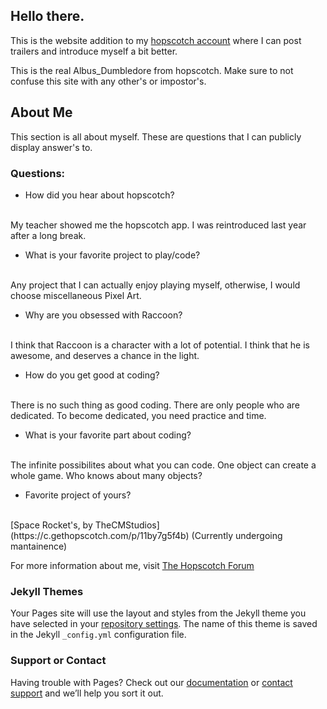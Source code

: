 ## Hello there.

This is the website addition to my  [hopscotch account](https://awesome-e.github.io/hs-tools/explore-channel/user.html?u=5zmt7t-1kww_78-48iftsoruk_3jsvat8rld_2wya8p2!1pwl!2rrvu6iagp_264f&channel=Published) where I can post trailers and introduce myself a bit better.

This is the real Albus_Dumbledore from hopscotch. Make sure to not confuse this site with any other's or impostor's.

## About Me

This section is all about myself. These are questions that I can publicly display answer's to.

### Questions: 

- How did you hear about hopscotch? 
<br>
My teacher showed me the hopscotch app. I was reintroduced last year after a long break.

- What is your favorite project to play/code? 
<br>
Any project that I can actually enjoy playing myself, otherwise, I would choose miscellaneous Pixel Art.

- Why are you obsessed with Raccoon? 
<br>
I think that Raccoon is a character with a lot of potential. I think that he is awesome, and deserves a chance in the light.

- How do you get good at coding? 
<br>
There is no such thing as good coding. There are only people who are dedicated. To become dedicated, you need practice and time.

- What is your favorite part about coding? 
<br>
The infinite possibilites about what you can code. One object can create a whole game. Who knows about many objects?

- Favorite project of yours? 
<br>
[Space Rocket's, by TheCMStudios](https://c.gethopscotch.com/p/11by7g5f4b) (Currently undergoing mantainence)


For more information about me, visit [The Hopscotch Forum](https://forum.gethopscotch.com/)

### Jekyll Themes

Your Pages site will use the layout and styles from the Jekyll theme you have selected in your [repository settings](https://github.com/dumbledoredev/Welcome-to-ALBUS/settings). The name of this theme is saved in the Jekyll `_config.yml` configuration file.

### Support or Contact

Having trouble with Pages? Check out our [documentation](https://docs.github.com/categories/github-pages-basics/) or [contact support](https://support.github.com/contact) and we’ll help you sort it out.
